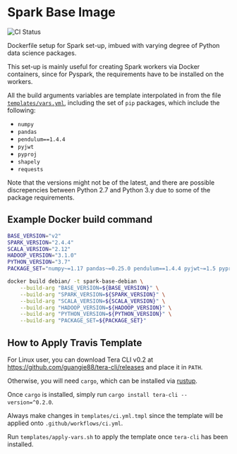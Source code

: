 # Spark Base Image

![CI Status](https://img.shields.io/github/workflow/status/guangie88/spark-base/CI/master?label=CI&logo=github&style=for-the-badge)

Dockerfile setup for Spark set-up, imbued with varying degree of Python
data science packages.

This set-up is mainly useful for creating Spark workers via Docker containers,
since for Pyspark, the requirements have to be installed on the workers.

All the build arguments variables are template interpolated in from the file
[`templates/vars.yml`](templates/vars.yml), including the set of `pip` packages,
which include the following:

- `numpy`
- `pandas`
- `pendulum==1.4.4`
- `pyjwt`
- `pyproj`
- `shapely`
- `requests`

Note that the versions might not be of the latest, and there are possible
discrepencies between Python 2.7 and Python 3.y due to some of the package
requirements.

## Example Docker build command

```bash
BASE_VERSION="v2"
SPARK_VERSION="2.4.4"
SCALA_VERSION="2.12"
HADOOP_VERSION="3.1.0"
PYTHON_VERSION="3.7"
PACKAGE_SET="numpy~=1.17 pandas~=0.25.0 pendulum==1.4.4 pyjwt~=1.5 pyproj~=1.9 shapely~=1.6 requests~=2.22"

docker build debian/ -t spark-base-debian \
    --build-arg "BASE_VERSION=${BASE_VERSION}" \
    --build-arg "SPARK_VERSION=${SPARK_VERSION}" \
    --build-arg "SCALA_VERSION=${SCALA_VERSION}" \
    --build-arg "HADOOP_VERSION=${HADOOP_VERSION}" \
    --build-arg "PYTHON_VERSION=${PYTHON_VERSION}" \
    --build-arg "PACKAGE_SET=${PACKAGE_SET}"
```

## How to Apply Travis Template

For Linux user, you can download Tera CLI v0.2 at
<https://github.com/guangie88/tera-cli/releases> and place it in `PATH`.

Otherwise, you will need `cargo`, which can be installed via
[rustup](https://rustup.rs/).

Once `cargo` is installed, simply run `cargo install tera-cli --version=^0.2.0`.

Always make changes in `templates/ci.yml.tmpl` since the template will be
applied onto `.github/workflows/ci.yml`.

Run `templates/apply-vars.sh` to apply the template once `tera-cli` has been
installed.
